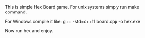 This is simple Hex Board game.
For unix systems simply run make command.

For Windows compile it like:
g++ -std=c++11 board.cpp -o hex.exe

Now run hex and enjoy.
